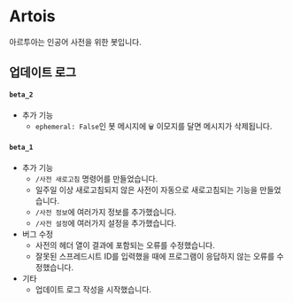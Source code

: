# Artois

아르투아는 인공어 사전을 위한 봇입니다.

## 업데이트 로그

#### `beta_2`

- 추가 기능
  - `ephemeral: False`인 봇 메시지에 `🗑️` 이모지를 달면 메시지가 삭제됩니다.

#### `beta_1`

- 추가 기능
  - `/사전 새로고침` 명령어를 만들었습니다.
  - 일주일 이상 새로고침되지 않은 사전이 자동으로 새로고침되는 기능을 만들었습니다.
  - `/사전 정보`에 여러가지 정보를 추가했습니다.
  - `/사전 설정`에 여러가지 설정을 추가했습니다.
- 버그 수정
  - 사전의 헤더 열이 결과에 포함되는 오류를 수정했습니다.
  - 잘못된 스프레드시트 ID를 입력했을 때에 프로그램이 응답하지 않는 오류를 수정했습니다.
- 기타
  - 업데이트 로그 작성을 시작했습니다.
